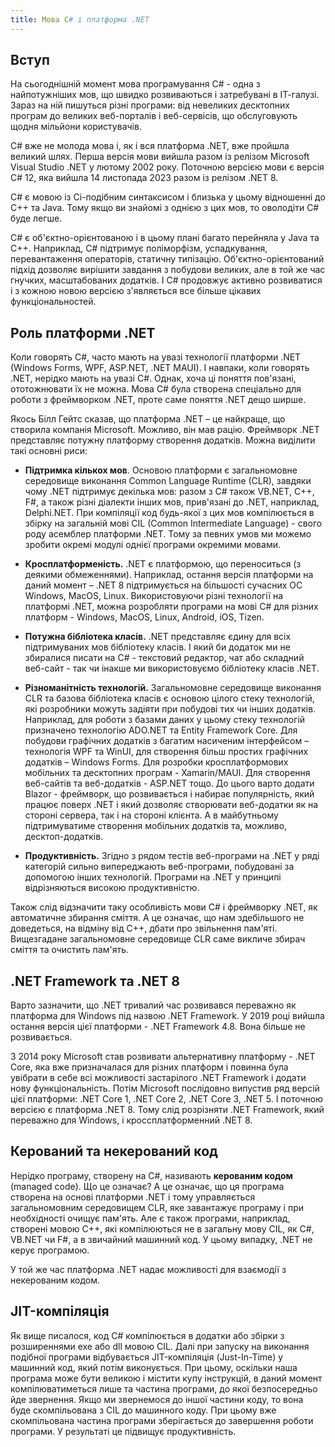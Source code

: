 ```yaml
---
title: Мова C# і платформа .NET
---
```


## Вступ

На сьогоднішній момент мова програмування C# - одна з найпотужніших мов, що швидко розвиваються і затребувані в ІТ-галузі. Зараз на ній пишуться різні програми: від невеликих десктопних програм до великих веб-порталів і веб-сервісів, що обслуговують щодня мільйони користувачів.

C# вже не молода мова і, як і вся платформа .NET, вже пройшла великий шлях. Перша версія мови вийшла разом із релізом Microsoft Visual Studio .NET у лютому 2002 року. Поточною версією мови є версія C# 12, яка вийшла 14 листопада 2023 разом із релізом .NET 8.

C# є мовою із Сі-подібним синтаксисом і близька у цьому відношенні до C++ та Java. Тому якщо ви знайомі з однією з цих мов, то оволодіти C# буде легше.

C# є об'єктно-орієнтованою і в цьому плані багато перейняла у Java та С++. Наприклад, C# підтримує поліморфізм, успадкування, перевантаження операторів, статичну типізацію. Об'єктно-орієнтований підхід дозволяє вирішити завдання з побудови великих, але в той же час гнучких, масштабованих додатків. І C# продовжує активно розвиватися і з кожною новою версією з'являється все більше цікавих функціональностей.

## Роль платформи .NET

Коли говорять C#, часто мають на увазі технології платформи .NET (Windows Forms, WPF, ASP.NET, .NET MAUI). І навпаки, коли говорять .NET, нерідко мають на увазі C#. Однак, хоча ці поняття пов'язані, ототожнювати їх не можна. Мова C# була створена спеціально для роботи з фреймворком .NET, проте саме поняття .NET дещо ширше.

Якось Білл Гейтс сказав, що платформа .NET – це найкраще, що створила компанія Microsoft. Можливо, він мав рацію. Фреймворк .NET представляє потужну платформу створення додатків. Можна виділити такі основні риси:

- **Підтримка кількох мов**. Основою платформи є загальномовне середовище виконання Common Language Runtime (CLR), завдяки чому .NET підтримує декілька мов: разом з C# також VB.NET, C++, F#, а також різні діалекти інших мов, прив'язані до .NET, наприклад, Delphi.NET. При компіляції код будь-якої з цих мов компілюється в збірку на загальній мові CIL (Common Intermediate Language) - свого роду асемблер платформи .NET. Тому за певних умов ми можемо зробити окремі модулі однієї програми окремими мовами.

- **Кросплатформеність.** .NET є платформою, що переноситься (з деякими обмеженнями). Наприклад, остання версія платформи на даний момент – .NET 8 підтримується на більшості сучасних ОС Windows, MacOS, Linux. Використовуючи різні технології на платформі .NET, можна розробляти програми на мові C# для різних платформ - Windows, MacOS, Linux, Android, iOS, Tizen.

- **Потужна бібліотека класів.** .NET представляє єдину для всіх підтримуваних мов бібліотеку класів. І який би додаток ми не збиралися писати на C# - текстовий редактор, чат або складний веб-сайт - так чи інакше ми використовуємо бібліотеку класів .NET.

- **Різноманітність технологій.** Загальномовне середовище виконання CLR та базова бібліотека класів є основою цілого стеку технологій, які розробники можуть задіяти при побудові тих чи інших додатків. Наприклад, для роботи з базами даних у цьому стеку технологій призначено технологію ADO.NET та Entity Framework Core. Для побудови графічних додатків з багатим насиченим інтерфейсом – технологія WPF та WinUI, для створення більш простих графічних додатків – Windows Forms. Для розробки кросплатформових мобільних та десктопних програм - Xamarin/MAUI. Для створення веб-сайтів та веб-додатків - ASP.NET тощо. До цього варто додати Blazor - фреймворк, що розвивається і набирає популярність, який працює поверх .NET і який дозволяє створювати веб-додатки як на стороні сервера, так і на стороні клієнта. А в майбутньому підтримуватиме створення мобільних додатків та, можливо, десктоп-додатків.

- **Продуктивність.** Згідно з рядом тестів веб-програми на .NET у ряді категорій сильно випереджають веб-програми, побудовані за допомогою інших технологій. Програми на .NET у принципі відрізняються високою продуктивністю.

Також слід відзначити таку особливість мови C# і фреймворку .NET, як автоматичне збирання сміття. А це означає, що нам здебільшого не доведеться, на відміну від С++, дбати про звільнення пам'яті. Вищезгадане загальномовне середовище CLR саме викличе збирач сміття та очистить пам'ять.

## .NET Framework та .NET 8
Варто зазначити, що .NET тривалий час розвивався переважно як платформа для Windows під назвою .NET Framework. У 2019 році вийшла остання версія цієї платформи - .NET Framework 4.8. Вона більше не розвивається.

З 2014 року Microsoft став розвивати альтернативну платформу - .NET Core, яка вже призначалася для різних платформ і повинна була увібрати в себе всі можливості застарілого .NET Framework і додати нову функціональність. Потім Microsoft послідовно випустив ряд версій цієї платформи: .NET Core 1, .NET Core 2, .NET Core 3, .NET 5. І поточною версією є платформа .NET 8. Тому слід розрізняти .NET Framework, який переважно для Windows, і кроссплатформенний .NET 8.

## Керований та некерований код
Нерідко програму, створену на C#, називають **керованим кодом** (managed code). Що це означає? А це означає, що ця програма створена на основі платформи .NET і тому управляється загальномовним середовищем CLR, яке завантажує програму і при необхідності очищує пам'ять. Але є також програми, наприклад, створені мовою С++, які компілюються не в загальну мову CIL, як C#, VB.NET чи F#, а в звичайний машинний код. У цьому випадку, .NET не керує програмою.

У той же час платформа .NET надає можливості для взаємодії з некерованим кодом.

## JIT-компіляція
Як вище писалося, код C# компілюється в додатки або збірки з розширеннями exe або dll мовою CIL. Далі при запуску на виконання подібної програми відбувається JIT-компіляція (Just-In-Time) у машинний код, який потім виконується. При цьому, оскільки наша програма може бути великою і містити купу інструкцій, в даний момент компілюватиметься лише та частина програми, до якої безпосередньо йде звернення. Якщо ми звернемося до іншої частини коду, то вона буде скомпільована з CIL до машинного коду. При цьому вже скомпільована частина програми зберігається до завершення роботи програми. У результаті це підвищує продуктивність.
